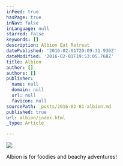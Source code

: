```yaml
---
inFeed: true
hasPage: true
inNav: false
inLanguage: null
starred: false
keywords: []
description: Albion Eat Retreat
datePublished: '2016-02-01T20:09:31.930Z'
dateModified: '2016-02-01T19:53:05.768Z'
title: Albion
author: []
authors: []
publisher:
  name: null
  domain: null
  url: null
  favicon: null
sourcePath: _posts/2016-02-01-albion.md
published: true
url: albion/index.html
_type: Article

---
```

![](https://the-grid-user-content.s3-us-west-2.amazonaws.com/50cc9f9c-cbae-449e-91dd-b76e285a5a50.jpg)

Albion is for foodies and beachy adventures!